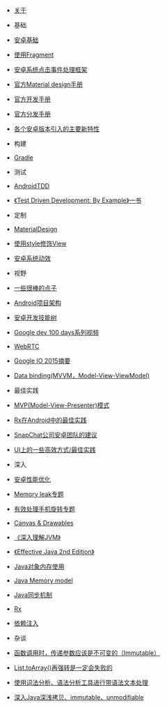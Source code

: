 +  [关于](README.md)
+  基础
  +  [安卓基础](Android-Java/AndroidBasic.md)
  +  [使用Fragment](Android-Java/Fragments.md)
  +  [安卓系统点击事件处理框架](Android-Java/AndroidTouchSystem.md)
  +  [官方Material design手册](Android-Java/AndroidOfficialMaterialDesignGuild.md)
  +  [官方开发手册](Android-Java/AndroidOfficialDevelopGuild.md)
  +  [官方分发手册](Android-Java/AndroidOfficialDistributeGuild.md)
  +  [各个安卓版本引入的主要新特性](Android-Java/NewInAndroid.md)  
  
+  构建
  +  [Gradle](Android-Java/Gradle.md)
  
+  测试
  +  [AndroidTDD](Android-Java/AndroidTDD.md)
  +  [《Test Driven Development: By Example》一书](Android-Java/TDD.md)
  
+  定制
  +  [MaterialDesign](Android-Java/MaterialDesign.md)
  +  [使用style修饰View](Android-Java/StylingViews.md)
  +  [安卓系统动效](Android-Java/AndroidAnimation.md)
  
+  视野
  +  [一些很棒的点子](Android-Java/CoolIdea.md)
  +  [Android项目架构](Android-Java/AndroidProjectArch.md)
  +  [安卓开发技能树](Android-Java/AndroidDevSkillTree.md)
  +  [Google dev 100 days系列视频](Android-Java/GoogleDev100Days.md)
  +  [WebRTC](Android-Java/WebRTC.md)
  +  [Google IO 2015摘要](Android-Java/GoogleIO2015.md)
  +  [Data binding(MVVM，Model-View-ViewModel)](Android-Java/MVVM.md)
  
+  最佳实践
  +  [MVP(Model-View-Presenter)模式](Android-Java/MVP.md)
  +  [Rx在Android中的最佳实践](Android-Java/RxAndroidBestPractice.md)
  +  [SnapChat公司安卓团队的建议](Android-Java/android-best-practices.md)
  +  [UI上的一些高效方式/最佳实践](Android-Java/EffectiveAndroidUI.md)
  
+  深入
  +  [安卓性能优化](Android-Java/AndroidPerformancePatterns.md)
  +  [Memory leak专题](Android-Java/MemoryLeak.md)
  +  [有效处理手机旋转专题](Android-Java/HandleOrientationChanged.md)
  +  [Canvas & Drawables](Android-Java/Canvas-Drawables.md)
  +  [《深入理解JVM》](Android-Java/InsideJVM.md)
  +  [《Effective Java 2nd Edition》](Android-Java/EffectiveJava.md)
  +  [Java对象内存使用](Android-Java/JavaObjectMemoryUsage.md)
  +  [Java Memory model](Android-Java/JSR133.md)
  +  [Java同步机制](Android-Java/JavaSynchorinization.md)
  +  [Rx](Android-Java/Rx.md)
  +  [依赖注入](Android-Java/DependencyInjection.md)
  
+ 杂谈

 +  [函数调用时，传递参数应该是不可变的（Immutable）](misc/BetterDesignWithImmutableParams.md)
 +  [List.toArray()再强转是一定会失败的](Android-Java/3077508.md)
 +  [使用词法分析、语法分析工具进行带语法文本处理](misc/Parcer.md)
 +  [深入Java深浅拷贝、immutable、unmodifiable](misc/copy.md)

